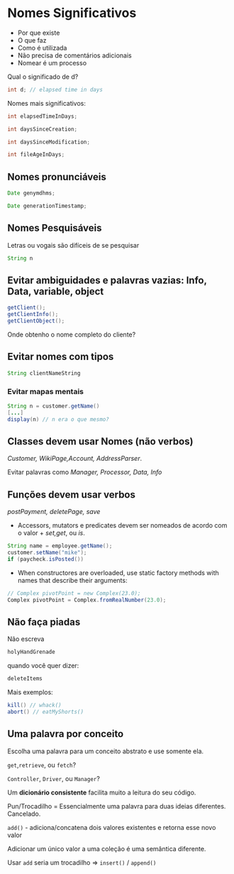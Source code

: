 # Nomes Significativos

- Por que existe
- O que faz
- Como é utilizada
- Não precisa de comentários adicionais
- Nomear é um processo

Qual o significado de d?

```c
int d; // elapsed time in days
```

Nomes mais significativos:

```c
int elapsedTimeInDays;

int daysSinceCreation;

int daysSinceModification;

int fileAgeInDays;
```

## Nomes pronunciáveis
```java
Date genymdhms;
```

```java
Date generationTimestamp;
```

## Nomes Pesquisáveis
Letras ou vogais são difíceis de se pesquisar
```java
String n
```

## Evitar ambiguidades e palavras vazias: Info, Data, variable, object
```java
getClient();
getClientInfo();
getClientObject();
```
Onde obtenho o nome completo do cliente?

## Evitar nomes com tipos

```java
String clientNameString
```

### Evitar mapas mentais

```java
String n = customer.getName()
[...]
display(n) // n era o que mesmo?
```

## Classes devem usar Nomes (não verbos)

_Customer, WikiPage,Account, AddressParser_.

Evitar palavras como _Manager, Processor, Data, Info_ 

## Funções devem usar verbos

_postPayment, deletePage, save_

- Accessors, mutators e predicates devem ser nomeados de acordo com o valor + _set,get_, ou _is_.

```java
String name = employee.getName();
customer.setName("mike");
if (paycheck.isPosted())
```

- When constructores are overloaded, use static factory methods with names that describe their arguments:

```java
// Complex pivotPoint = new Complex(23.0);
Complex pivotPoint = Complex.fromRealNumber(23.0);
```

## Não faça piadas

Não escreva
```java
holyHandGrenade
```
quando você quer dizer:
```java
deleteItems
```
Mais exemplos:
```java
kill() // whack()
abort() // eatMyShorts()
```
## Uma palavra por conceito

Escolha uma palavra para um conceito abstrato e use somente ela.

`get`,`retrieve`, ou `fetch`?

`Controller`, `Driver`, ou `Manager`?

Um **dicionário consistente** facilita muito a leitura do seu código.

Pun/Trocadilho = Essencialmente uma palavra para duas ideias diferentes. Cancelado.

`add()` - adiciona/concatena dois valores existentes e retorna esse novo valor

Adicionar um único valor a uma coleção é uma semântica diferente.

Usar `add` seria um trocadilho => `insert()` / `append()`